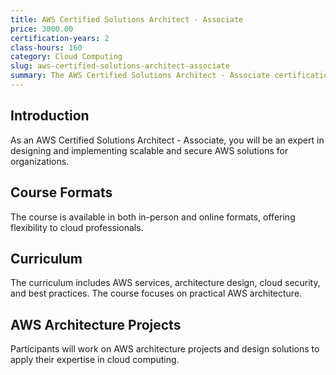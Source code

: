 ```yaml
---
title: AWS Certified Solutions Architect - Associate
price: 3000.00
certification-years: 2
class-hours: 160
category: Cloud Computing
slug: aws-certified-solutions-architect-associate
summary: The AWS Certified Solutions Architect - Associate certification is designed for professionals in cloud computing and AWS architecture roles. This comprehensive course covers AWS services, architecture design, and cloud solutions. It equips candidates with the skills needed to design and implement scalable and secure AWS solutions.
---
```


## Introduction

As an AWS Certified Solutions Architect - Associate, you will be an expert in designing and implementing scalable and secure AWS solutions for organizations.

## Course Formats

The course is available in both in-person and online formats, offering flexibility to cloud professionals.

## Curriculum

The curriculum includes AWS services, architecture design, cloud security, and best practices. The course focuses on practical AWS architecture.

## AWS Architecture Projects

Participants will work on AWS architecture projects and design solutions to apply their expertise in cloud computing.

